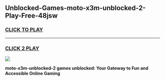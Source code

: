 
## Unblocked-Games-moto-x3m-unblocked-2-Play-Free-48jsw
<h3>
<a href="https://premium76.site?title=moto-x3m-unblocked-2&ref=19M">CLICK TO PLAY</a></h3>
<hr>

<h3>
<a href="https://premium76.site?title=moto-x3m-unblocked-2&ref=19M">CLICK 2 PLAY</a>
  
</h3>

<a href="https://premium76.site?title=moto-x3m-unblocked-2&ref=19M"><img src="https://clearcache.store/games.png"></a>


**moto-x3m-unblocked-2 games unblocked: Your Gateway to Fun and Accessible Online Gaming**

